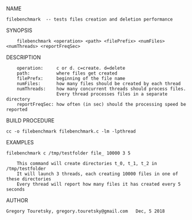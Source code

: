 NAME

    filebenchmark  -- tests files creation and deletion performance
    
SYNOPSIS

		filebenchmark <operation> <path> <filePrefix> <numFiles> <numThreads> <reportFreqSec>
  
DESCRIPTION

		operation:     c or d. c=create. d=delete
		path:          where files get created
		filePrefx:     beginning of the file name
		numFiles:      how many files should be created by each thread
		numThreads:    how many concurrent threads should process files. 
		               Every thread processes files in a separate directory
		reportFreqSec: how often (in sec) should the processing speed be reported
    
BUILD PROCEDURE

    cc -o filebenchmark filebenchmark.c -lm -lpthread
    
EXAMPLES

    filebenchmark c /tmp/testfolder file_ 10000 3 5
    
		This command will create directories t_0, t_1, t_2 in /tmp/testfolder
		It will launch 3 threads, each creating 10000 files in one of these directories
		Every thread will report how many files it has created every 5 seconds
    
AUTHOR

    Gregory Touretsky, gregory.touretsky@gmail.com   Dec, 5 2018
